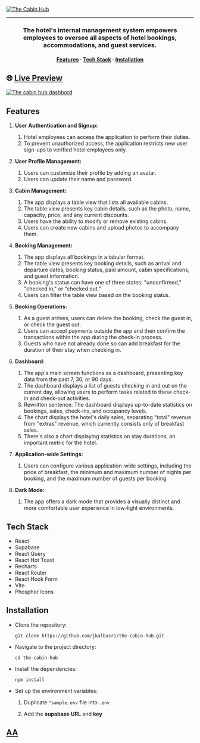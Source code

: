 <a align="center" href="https://the-cabin-hub.vercel.app/" target="_blank"><img src="public/logo-dark.png" alt="The Cabin Hub"></a>
  <hr>
<h3 align="center">The hotel's internal management system empowers employees to oversee all aspects of hotel bookings, accommodations, and guest services.</h3>

<h4 align="center">
    <a href="#features">Features</a>
  <span> · </span>
    <a href="#tech-stack">Tech Stack</a>
  <span> · </span>
    <a href="#installation">Installation</a>
</h4>


## 🌐 <a href="https://the-cabin-hub.vercel.app/" target="blank" align="center"> Live Preview </a>

<a align="center" href="https://the-cabin-hub.vercel.app/" target="_blank" ><img src="public/dashbord.jpg" alt="The cabin hub dashbord"></a>

## Features

1. **User Authentication and Signup:**

   1. Hotel employees can access the application to perform their duties.
   2. To prevent unauthorized access, the application restricts new user sign-ups to verified hotel employees only.

2. **User Profile Management:**

   1. Users can customize their profile by adding an avatar.
   2. Users can update their name and password.

3. **Cabin Management:**

   1. The app displays a table view that lists all available cabins.
   2. The table view presents key cabin details, such as the photo, name, capacity, price, and any current discounts.
   3. Users have the ability to modify or remove existing cabins.
   4. Users can create new cabins and upload photos to accompany them.

4. **Booking Management:**

   1. The app displays all bookings in a tabular format.
   2. The table view presents key booking details, such as arrival and departure dates, booking status, paid amount, cabin specifications, and guest information.
   3. A booking's status can have one of three states: "unconfirmed," "checked in," or "checked out."
   4. Users can filter the table view based on the booking status.

5. **Booking Operations:**

   1. As a guest arrives, users can delete the booking, check the guest in, or check the guest out.
   2. Users can accept payments outside the app and then confirm the transactions within the app during the check-in process.
   3. Guests who have not already done so can add breakfast for the duration of their stay when checking in.


6. **Dashboard:**

   1. The app's main screen functions as a dashboard, presenting key data from the past 7, 30, or 90 days.
   2. The dashboard displays a list of guests checking in and out on the current day, allowing users to perform tasks related to these check-in and check-out activities.
   3. Rewritten sentence: The dashboard displays up-to-date statistics on bookings, sales, check-ins, and occupancy levels.
   4. The chart displays the hotel's daily sales, separating "total" revenue from "extras" revenue, which currently consists only of breakfast sales.
   5. There's also a chart displaying statistics on stay durations, an important metric for the hotel.

7. **Application-wide Settings:**

   1. Users can configure various application-wide settings, including the price of breakfast, the minimum and maximum number of nights per booking, and the maximum number of guests per booking.

8. **Dark Mode:**
   1. The app offers a dark mode that provides a visually distinct and more comfortable user experience in low-light environments.

## Tech Stack

- React
- Supabase
- React Query
- React Hot Toast
- Recharts
- React Router
- React Hook Form
- Vite
- Phosphor Icons

## Installation

- Clone the repository:

  ```
  git clone https://github.com/jkalbasri/the-cabin-hub.git
  ```

- Navigate to the project directory:

  ```
  cd the-cabin-hub
  ```

- Install the dependencies:

  ```
  npm install
  ```

- Set up the environment variables:

  1.  Duplicate `"sample.env` file into `.env`

  2.  Add the <b>supabase URL</b> and <b>key</b>

## <a align="center" href="http://albasri.dk/"> AA</a>
